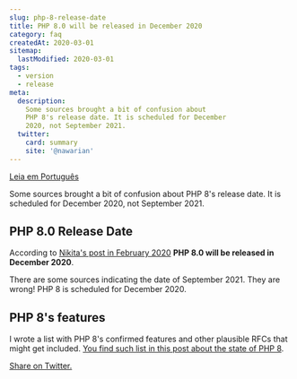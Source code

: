 ```yaml
---
slug: php-8-release-date
title: PHP 8.0 will be released in December 2020
category: faq
createdAt: 2020-03-01
sitemap:
  lastModified: 2020-03-01
tags:
  - version
  - release
meta:
  description:
    Some sources brought a bit of confusion about
    PHP 8's release date. It is scheduled for December
    2020, not September 2021.
  twitter:
    card: summary
    site: '@nawarian'
---
```


[Leia em Português](/br/edicao/php-8-data-de-lancamento/)

Some sources brought a bit of confusion about
PHP 8's release date. It is scheduled for December 2020,
not September 2021.

## PHP 8.0 Release Date

According to [Nikita's post in February 2020](https://twitter.com/nikita_ppv/status/1226791766088704000)
**PHP 8.0 will be released in December 2020**.

There are some sources indicating the date of September 2021.
They are wrong! PHP 8 is scheduled for December 2020.

## PHP 8's features

I wrote a list with PHP 8's confirmed features and
other plausible RFCs that might get included.
[You find such list in this post about the state of PHP 8](/en/issue/state-of-php-8/).

[Share on Twitter.](https://twitter.com/intent/tweet?text=PHP+8.0+will+be+released+this+December+2020!+-+See+https://thephp.website/br/edicao/php-8-release-date/)

<script type="application/ld+json">
{
    "@context": "https://schema.org",
    "@type": "FAQPage",
    "mainEntity": [
        {
            "@type": "Question",
            "name": "When will PHP 8 be released?",
            "acceptedAnswer": {
                "@type": "Answer",
                "text": "PHP 8.0 will be released in December 2020.<a href={{ $page->getUrl() }}>Read More.</a>"
            }
        }
    ]
}
</script>
